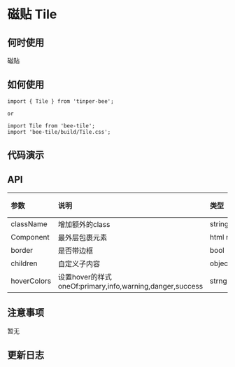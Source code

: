 # 磁贴 Tile

## 何时使用
磁贴

## 如何使用
```
import { Tile } from 'tinper-bee';

or

import Tile from 'bee-tile';
import 'bee-tile/build/Tile.css';

```

## 代码演示

## API
|参数|说明|类型|默认值|
|:---|:----|:---|:------|
|className|增加额外的class|string|''|
|Component|最外层包裹元素|html node|'div'|
|border|是否带边框|bool|true|
|children|自定义子内容|object/string/node|-|
|hoverColors|设置hover的样式 oneOf:primary,info,warning,danger,success|strng|-|

## 注意事项

暂无

## 更新日志